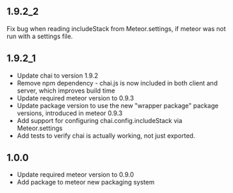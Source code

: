 ## 1.9.2_2

Fix bug when reading includeStack from Meteor.settings, if meteor was not run with a settings file.

## 1.9.2_1

* Update chai to version 1.9.2
* Remove npm dependency - chai.js is now included in both client and server, which improves build time
* Update required meteor version to 0.9.3
* Update package version to use the new "wrapper package" package versions, introduced in meteor 0.9.3
* Add support for configuring chai.config.includeStack via Meteor.settings
* Add tests to verify chai is actually working, not just exported.

## 1.0.0

* Update required meteor version to 0.9.0
* Add package to meteor new packaging system
